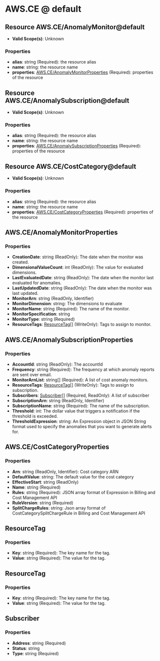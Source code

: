 # AWS.CE @ default

## Resource AWS.CE/AnomalyMonitor@default
* **Valid Scope(s)**: Unknown
### Properties
* **alias**: string (Required): the resource alias
* **name**: string: the resource name
* **properties**: [AWS.CE/AnomalyMonitorProperties](#awsceanomalymonitorproperties) (Required): properties of the resource

## Resource AWS.CE/AnomalySubscription@default
* **Valid Scope(s)**: Unknown
### Properties
* **alias**: string (Required): the resource alias
* **name**: string: the resource name
* **properties**: [AWS.CE/AnomalySubscriptionProperties](#awsceanomalysubscriptionproperties) (Required): properties of the resource

## Resource AWS.CE/CostCategory@default
* **Valid Scope(s)**: Unknown
### Properties
* **alias**: string (Required): the resource alias
* **name**: string: the resource name
* **properties**: [AWS.CE/CostCategoryProperties](#awscecostcategoryproperties) (Required): properties of the resource

## AWS.CE/AnomalyMonitorProperties
### Properties
* **CreationDate**: string (ReadOnly): The date when the monitor was created. 
* **DimensionalValueCount**: int (ReadOnly): The value for evaluated dimensions.
* **LastEvaluatedDate**: string (ReadOnly): The date when the monitor last evaluated for anomalies.
* **LastUpdatedDate**: string (ReadOnly): The date when the monitor was last updated.
* **MonitorArn**: string (ReadOnly, Identifier)
* **MonitorDimension**: string: The dimensions to evaluate
* **MonitorName**: string (Required): The name of the monitor.
* **MonitorSpecification**: string
* **MonitorType**: string (Required)
* **ResourceTags**: [ResourceTag](#resourcetag)[] (WriteOnly): Tags to assign to monitor.

## AWS.CE/AnomalySubscriptionProperties
### Properties
* **AccountId**: string (ReadOnly): The accountId
* **Frequency**: string (Required): The frequency at which anomaly reports are sent over email. 
* **MonitorArnList**: string[] (Required): A list of cost anomaly monitors.
* **ResourceTags**: [ResourceTag](#resourcetag)[] (WriteOnly): Tags to assign to subscription.
* **Subscribers**: [Subscriber](#subscriber)[] (Required, ReadOnly): A list of subscriber
* **SubscriptionArn**: string (ReadOnly, Identifier)
* **SubscriptionName**: string (Required): The name of the subscription.
* **Threshold**: int: The dollar value that triggers a notification if the threshold is exceeded. 
* **ThresholdExpression**: string: An Expression object in JSON String format used to specify the anomalies that you want to generate alerts for.

## AWS.CE/CostCategoryProperties
### Properties
* **Arn**: string (ReadOnly, Identifier): Cost category ARN
* **DefaultValue**: string: The default value for the cost category
* **EffectiveStart**: string (ReadOnly)
* **Name**: string (Required)
* **Rules**: string (Required): JSON array format of Expression in Billing and Cost Management API
* **RuleVersion**: string (Required)
* **SplitChargeRules**: string: Json array format of CostCategorySplitChargeRule in Billing and Cost Management API

## ResourceTag
### Properties
* **Key**: string (Required): The key name for the tag.
* **Value**: string (Required): The value for the tag.

## ResourceTag
### Properties
* **Key**: string (Required): The key name for the tag.
* **Value**: string (Required): The value for the tag.

## Subscriber
### Properties
* **Address**: string (Required)
* **Status**: string
* **Type**: string (Required)

